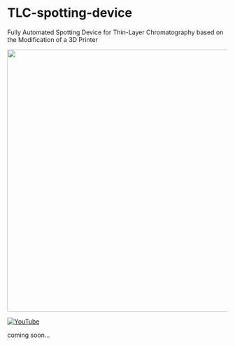 # TLC-spotting-device
Fully Automated Spotting Device for Thin-Layer Chromatography based on the Modification of a 3D Printer

<img src="https://github.com/jochenneumaier/TLC-spotting-device/blob/main/images/TLC_spotter.jpg" width="600" />

[![YouTube](http://i.ytimg.com/vi/SJwV5dXgm_c/hqdefault.jpg)](https://www.youtube.com/watch?v=SJwV5dXgm_c)

coming soon...
